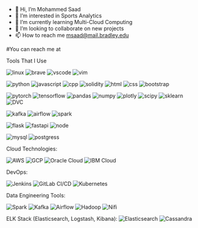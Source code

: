 - 👋 Hi, I’m Mohammed Saad
- 👀 I’m interested in Sports Analytics
- 🌱 I’m currently learning Multi-Cloud Computing
- 💞️ I’m looking to collaborate on new projects
- 📫 How to reach me msaad@mail.bradley.edu

<!---
msaad7777/msaad7777 is a ✨ special ✨ repository because its `README.md` (this file) appears on your GitHub profile.
You can click the Preview link to take a look at your changes.
--->

#You can reach me at 

Tools That I Use

![linux](https://img.shields.io/badge/-Linux-black?style=flat&logo=linux)
![brave](https://img.shields.io/badge/-Brave-black?style=flat&logo=brave)
![vscode](https://img.shields.io/badge/-VS_Code-black?style=flat&logo=visual-studio-code)
![vim](https://img.shields.io/badge/-Vim-black?style=flat&logo=vim)

![python](https://img.shields.io/badge/-Python-black?style=flat&logo=python)
![javascript](https://img.shields.io/badge/-JavaScript-black?style=flat&logo=javascript)
![cpp](https://img.shields.io/badge/-C++-black?style=flat&logo=c%2B%2B)
![solidity](https://img.shields.io/badge/-Solidity-black?style=flat&logo=solidity)
![html](https://img.shields.io/badge/-HTML-black?style=flat&logo=html5)
![css](https://img.shields.io/badge/-CSS-black?style=flat&logo=css3)
![bootstrap](https://img.shields.io/badge/-Bootstrap-black?style=flat&logo=bootstrap)

![pytorch](https://img.shields.io/badge/-PyTorch-black?style=flat&logo=pytorch)
![tensorflow](https://img.shields.io/badge/-TensorFlow-black?style=flat&logo=tensorflow)
![pandas](https://img.shields.io/badge/-Pandas-black?style=flat&logo=pandas)
![numpy](https://img.shields.io/badge/-NumPy-black?style=flat&logo=numpy)
![plotly](https://img.shields.io/badge/-Plotly-black?style=flat&logo=plotly)
![scipy](https://img.shields.io/badge/-SciPy-black?style=flat&logo=scipy)
![sklearn](https://img.shields.io/badge/-Scikit_Learn-black?style=flat&logo=scikit-learn)
![DVC](https://img.shields.io/badge/-DVC-black?style=flat&logo=data-version-control)

![kafka](https://img.shields.io/badge/-Kafka-black?style=flat&logo=apache-kafka)
![airflow](https://img.shields.io/badge/-Airflow-black?style=flat&logo=apache-airflow)
![spark](https://img.shields.io/badge/-Spark-black?style=flat&logo=apache-spark)

![flask](https://img.shields.io/badge/-Flask-black?style=flat&logo=flask)
![fastapi](https://img.shields.io/badge/-FastAPI-black?style=flat&logo=fastapi)
![node](https://img.shields.io/badge/-Node.js-black?style=flat&logo=node.js)

![mysql](https://img.shields.io/badge/-MySQL-black?style=flat&logo=mysql)
![postgress](https://img.shields.io/badge/-PostgreSQL-black?style=flat&logo=postgresql)


Cloud Technologies:

![AWS](https://cdn.icon-icons.com/icons2/2108/PNG/512/amazon_aws_icon_130919.png)
![GCP](https://cdn.icon-icons.com/icons2/2107/PNG/512/file_type_google_icon_130211.png)
![Oracle Cloud](https://cdn.icon-icons.com/icons2/2389/PNG/512/oracle_cloud_logo_icon_145242.png)
![IBM Cloud](https://cdn.icon-icons.com/icons2/2107/PNG/512/file_type_ibm_icon_130220.png)

DevOps:

![Jenkins](https://cdn.icon-icons.com/icons2/2107/PNG/512/file_type_jenkins_icon_130506.png)
![GitLab CI/CD](https://cdn.icon-icons.com/icons2/2107/PNG/512/file_type_gitlab_icon_130564.png)
![Kubernetes](https://cdn.icon-icons.com/icons2/2389/PNG/512/kubernetes_logo_icon_144877.png)

Data Engineering Tools:

![Spark](https://cdn.icon-icons.com/icons2/2108/PNG/512/apache_spark_icon_130924.png)
![Kafka](https://cdn.icon-icons.com/icons2/2108/PNG/512/apache_kafka_icon_130935.png)
![Airflow](https://cdn.icon-icons.com/icons2/2699/PNG/512/apache_airflow_logo_icon_168534.png)
![Hadoop](https://cdn.icon-icons.com/icons2/2699/PNG/512/apache_hadoop_logo_icon_168522.png)
![Nifi](https://cdn.icon-icons.com/icons2/2699/PNG/512/apache_nifi_logo_icon_168538.png)

ELK Stack (Elasticsearch, Logstash, Kibana):
![Elasticsearch](https://cdn.icon-icons.com/icons2/2415/PNG/512/elasticsearch_original_wordmark_logo_icon_146465.png)
![Cassandra](https://cdn.icon-icons.com/icons2/2108/PNG/512/apache_cassandra_icon_130924.png)
